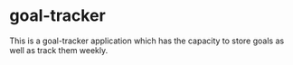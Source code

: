 # goal-tracker
This is a goal-tracker application which has the capacity to store goals as well as track them weekly.
